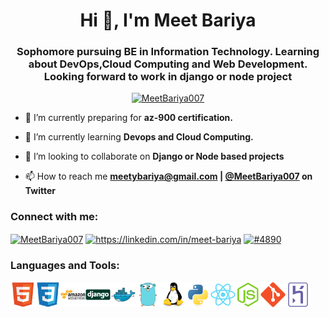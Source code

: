 <h1 align="center">Hi 👋, I'm Meet Bariya</h1>
<h3 align="center">Sophomore pursuing BE in Information Technology. Learning about DevOps,Cloud Computing and Web Development. Looking forward to work in django or node project</h3>


<p align="center"> <a href="https://twitter.com/MeetBariya007" target="blank"><img src="https://img.shields.io/twitter/follow/MeetBariya007?logo=twitter&style=for-the-badge" alt="MeetBariya007" /></a> </p>

- 🔭 I’m currently preparing for **az-900 certification.**

- 🌱 I’m currently learning **Devops and Cloud Computing.**

- 👯 I’m looking to collaborate on **Django or Node based projects**

- 📫 How to reach me **meetybariya@gmail.com | <a href="https://twitter.com/MeetBariya007">@MeetBariya007</a> on Twitter**



<h3 align="left">Connect with me:</h3>
<p align="left">
<a href="https://twitter.com/MeetBariya007" target="blank"><img align="center" src="https://cdn.jsdelivr.net/npm/simple-icons@3.0.1/icons/twitter.svg" alt="MeetBariya007" height="30" width="40" /></a>
<a href="https://linkedin.com/in/meet-bariya" target="blank"><img align="center" src="https://cdn.jsdelivr.net/npm/simple-icons@3.0.1/icons/linkedin.svg" alt="https://linkedin.com/in/meet-bariya" height="30" width="40" /></a>
<a href="https://discord.gg/#4890" target="blank"><img align="center" src="https://cdn.jsdelivr.net/npm/simple-icons@3.0.1/icons/discord.svg" alt="#4890" height="30" width="40" /></a>
</p>

<h3 align="left">Languages and Tools:</h3>

<img align="left" alt="HTML5" width="40px" src="https://github.com/devicons/devicon/blob/master/icons/html5/html5-original.svg">
<img align="left" alt="CSS3" width="40px" src="https://github.com/devicons/devicon/blob/master/icons/css3/css3-original.svg">
<img align="left" alt="AWS" width="40px" src="https://github.com/devicons/devicon/blob/master/icons/amazonwebservices/amazonwebservices-original-wordmark.svg">
<img align="left" alt="Django" width="40px" src="https://github.com/devicons/devicon/blob/master/icons/django/django-original.svg">
<img align="left" alt="Docker" width="40px" src="https://github.com/devicons/devicon/blob/master/icons/docker/docker-original.svg">
<img align="left" alt="Golang" width="40px" src="https://github.com/devicons/devicon/blob/master/icons/go/go-original.svg">
<img align="left" alt="Linux" width="40px" src="https://github.com/devicons/devicon/blob/master/icons/linux/linux-original.svg">
<img align="left" alt="Python" width="40px" src="https://github.com/devicons/devicon/blob/master/icons/python/python-original.svg">
<img align="left" alt="React" width="40px" src="https://github.com/devicons/devicon/blob/master/icons/react/react-original.svg">
<img align="left" alt="Node" width="40px" src="https://github.com/devicons/devicon/blob/master/icons/nodejs/nodejs-original.svg">
<img align="left" alt="Git" width="40px" src="https://github.com/devicons/devicon/blob/master/icons/git/git-original.svg">
<img align="left" alt="Heroku" width="40px" src="https://github.com/devicons/devicon/blob/master/icons/heroku/heroku-original.svg">
